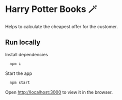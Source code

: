 # Harry Potter Books 🪄

Helps to calculate the cheapest offer for the customer.

## Run locally

Install dependencies

```bash
  npm i
```

Start the app

```bash
  npm start
```

Open [http://localhost:3000](http://localhost:3000) to view it in the browser.
